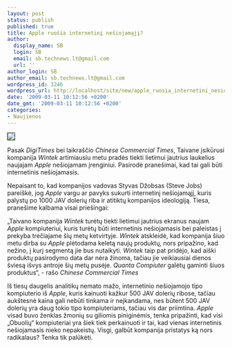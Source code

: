 ```yaml
---
layout: post
status: publish
published: true
title: Apple ruošia internetinį nešiojamąjį?
author:
  display_name: SB
  login: SB
  email: sb.technews.lt@gmail.com
  url: ''
author_login: SB
author_email: sb.technews.lt@gmail.com
wordpress_id: 3246
wordpress_url: http://localhost/site/new/apple_ruosia_internetini_nesiojamaji/
date: '2009-03-11 10:12:56 +0200'
date_gmt: '2009-03-11 10:12:56 +0200'
categories:
- Naujienos
---
```

<div class="imgright"><img src="http://tbn2.google.com/images?q=tbn:fKXe-xoYSkbzAM:http://www.shodan.in/wp-images/apple_macbook_air.jpg" border="1" /></div>
<p>Pasak <i>DigiTimes</i> bei laikraščio <i>Chinese Commercial Times</i>, Taivane įsikūrusi kompanija <i>Wintek</i> artimiausiu metu pradės tiekti lietimui jautrius laukelius naujajam <i>Apple</i> nešiojamam įrenginiui. Pasirodė pranešimai, kad tai gali būti internetinis nešiojamasis.</p>
<p>Nepaisant to, kad kompanijos vadovas Styvas Džobsas (Steve Jobs) pareiškė, jog <i>Apple</i> vargu ar pavyks sukurti internetinį nešiojamąjį, kuris palystų po 1000 JAV dolerių riba ir atitiktų kompanijos ideologiją. Tiesa, pranešime kalbama visai priešingai: </p>
<p>„Taivano kompanija <i>Wintek</i> turėtų tiekti lietimui jautrius ekranus naujam <i>Apple</i> kompiuteriui, kuris turėtų būti internetinis nešiojamasis bei paleistas į prekyba trečiajame šių metų ketvirtyje. <i>Wintek</i> atskleidė, kad kompanija šiuo metu dirba su <i>Apple</i> plėtodama keletą naujų produktų, nors pripažino, kad nežino, į kurį segmentą jie bus nutaikyti. <i>Wintek</i> taip pat pridėjo, kad aiški produktų pasirodymo data dar nėra žinoma, tačiau jie veikiausiai dienos šviesą išvys antroje šių metų pusėje. <i>Quanta Compiuter</i> galėtų gaminti šiuos produktus“, - rašo <i>Chinese Commercial Times</i></p>
<p>Iš tiesų daugelis analitikų nemato mažo, internetinio nešiojamojo tipo kompiuterio iš <i>Apple</i>, kuris kainuoti kažkur 500 JAV dolerių ribose, tačiau aukštesnė kaina gali nebūti tinkama ir neįkandama, nes būtent 500 JAV dolerių yra daug tokio tipo kompiuteriams, tačiau vis dar priimtina. <i>Apple</i> visad buvo ženklas žmonių su giliomis piniginėmis, tenka pripažinti, kad visi „Obuolių“ kompiuteriai yra šiek tiek perkainuoti ir tai, kad vienas internetinis nešiojamasis nieko nepakeistų. Visgi, galbūt kompanija pristatys ką nors radikalaus? Tenka tik palūkėti.</p>
